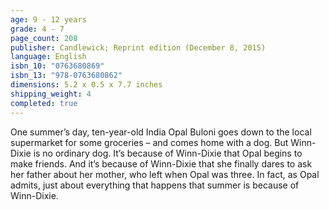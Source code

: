 ```yaml
---
age: 9 - 12 years
grade: 4 - 7
page_count: 208
publisher: Candlewick; Reprint edition (December 8, 2015)
language: English
isbn_10: "0763680869"
isbn_13: "978-0763680862"
dimensions: 5.2 x 0.5 x 7.7 inches
shipping_weight: 4
completed: true
---
```


One summer’s day, ten-year-old India Opal Buloni goes down to the local supermarket for some groceries – and comes home with a dog. But Winn-Dixie is no ordinary dog. It’s because of Winn-Dixie that Opal begins to make friends. And it’s because of Winn-Dixie that she finally dares to ask her father about her mother, who left when Opal was three. In fact, as Opal admits, just about everything that happens that summer is because of Winn-Dixie.